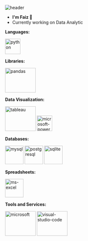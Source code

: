 ![header](https://capsule-render.vercel.app/api?text=Hi%20there&type=waving&color=0:04619f,100:000000&height=250&section=header&fontSize=70&animation=scaleIn&fontColor=ffffff)
- **I'm Faiz 👋**
- Currently working on Data Analytic

                     
**Languages:**

[<img src='https://raw.githubusercontent.com/gilbarbara/logos/master/logos/python.svg' alt='python' height='50' width='50'>](https://www.python.org/)


**Libraries:**

[<img src='https://raw.githubusercontent.com/gilbarbara/logos/master/logos/pandas.svg' alt='pandas' height='80' width='100'>](https://pandas.pydata.org/)


**Data Visualization:**

[<img src='https://raw.githubusercontent.com/gilbarbara/logos/master/logos/tableau.svg' alt='tableau' height='80' width='100'>](https://public.tableau.com/)  [<img src='https://raw.githubusercontent.com/gilbarbara/logos/master/logos/microsoft-power-bi.svg' alt='microsoft-power-bi' height='50' width='50'>](https://www.microsoft.com/en-us/power-platform/products/power-bi/)     



**Databases:**

[<img src='https://raw.githubusercontent.com/gilbarbara/logos/master/logos/mysql.svg' alt='mysql' height='60' width='60'>](https://www.mysql.com/)  [<img src='https://raw.githubusercontent.com/gilbarbara/logos/master/logos/postgresql.svg' alt='postgresql' height='60' width='60'>](https://www.postgresql.org/)  [<img src='https://raw.githubusercontent.com/gilbarbara/logos/master/logos/sqlite.svg' alt='sqlite' height='60' width='60'>](https://www.sqlite.org/index.html)   


**Spreadsheets:**

[<img width="60" height="60" src="https://img.icons8.com/fluency/48/ms-excel.png" alt="ms-excel"/>](https://www.microsoft.com/en-my/microsoft-365/excel) 


**Tools and Services:**

 [<img src='https://raw.githubusercontent.com/gilbarbara/logos/master/logos/microsoft.svg' alt='microsoft' height='80' width='100'>](https://www.office.com/)   [<img src='https://raw.githubusercontent.com/gilbarbara/logos/master/logos/visual-studio-code.svg' alt='visual-studio-code' height='80' width='100'>](https://code.visualstudio.com/) 
